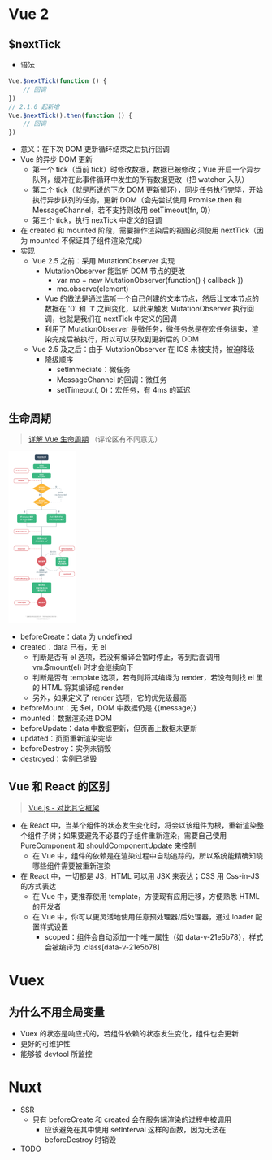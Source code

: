 # Vue 2

## $nextTick

- 语法

```js
Vue.$nextTick(function () {
    // 回调
})
// 2.1.0 起新增
Vue.$nextTick().then(function () {
    // 回调
})
```

- 意义：在下次 DOM 更新循环结束之后执行回调
- Vue 的异步 DOM 更新
  - 第一个 tick（当前 tick）时修改数据，数据已被修改；Vue 开启一个异步队列，缓冲在此事件循环中发生的所有数据更改（把 watcher 入队）
  - 第二个 tick（就是所说的下次 DOM 更新循环），同步任务执行完毕，开始执行异步队列的任务，更新 DOM（会先尝试使用 Promise.then 和 MessageChannel，若不支持则改用 setTimeout(fn, 0)）
  - 第三个 tick，执行 nexTick 中定义的回调
- 在 created 和 mounted 阶段，需要操作渲染后的视图必须使用 nextTick（因为 mounted 不保证其子组件渲染完成）
- 实现
  - Vue 2.5 之前：采用 MutationObserver 实现
    - MutationObserver 能监听 DOM 节点的更改
      - var mo = new MutationObserver(function() { callback })
      - mo.observe(element)
    - Vue 的做法是通过监听一个自己创建的文本节点，然后让文本节点的数据在 '0' 和 '1' 之间变化，以此来触发 MutationObserver 执行回调，也就是我们在 nextTick 中定义的回调
    - 利用了 MutationObserver 是微任务，微任务总是在宏任务结束，渲染完成后被执行，所以可以获取到更新后的 DOM
  - Vue 2.5 及之后：由于 MutationObserver 在 IOS 未被支持，被迫降级
    - 降级顺序
      - setImmediate：微任务
      - MessageChannel 的回调：微任务
      - setTimeout(, 0)：宏任务，有 4ms 的延迟

## 生命周期

> [详解 Vue 生命周期](https://segmentfault.com/a/1190000011381906) （评论区有不同意见）

<img src="./imgs/Vue-生命周期.png" style="zoom: 33%;" />

- beforeCreate：data 为 undefined
- created：data 已有，无 el
  - 判断是否有 el 选项，若没有编译会暂时停止，等到后面调用 vm.$mount(el) 时才会继续向下
  - 判断是否有 template 选项，若有则将其编译为 render，若没有则找 el 里的 HTML 将其编译成 render
  - 另外，如果定义了 render 选项，它的优先级最高
- beforeMount：无 $el，DOM 中数据仍是 {{message}}
- mounted：数据渲染进 DOM
- beforeUpdate：data 中数据更新，但页面上数据未更新
- updated：页面重新渲染完毕
- beforeDestroy：实例未销毁
- destroyed：实例已销毁

## Vue 和 React 的区别

> [Vue.js - 对比其它框架](https://cn.vuejs.org/v2/guide/comparison.html)

- 在 React 中，当某个组件的状态发生变化时，将会以该组件为根，重新渲染整个组件子树；如果要避免不必要的子组件重新渲染，需要自己使用 PureComponent 和 shouldComponentUpdate 来控制
  - 在 Vue 中，组件的依赖是在渲染过程中自动追踪的，所以系统能精确知晓哪些组件需要被重新渲染
- 在 React 中，一切都是 JS，HTML 可以用 JSX 来表达；CSS 用 Css-in-JS 的方式表达
  - 在 Vue 中，更推荐使用 template，方便现有应用迁移，方便熟悉 HTML 的开发者
  - 在 Vue 中，你可以更灵活地使用任意预处理器/后处理器，通过 loader 配置样式设置
    - scoped：组件会自动添加一个唯一属性（如 data-v-21e5b78），样式会被编译为 .class[data-v-21e5b78]

# Vuex

## 为什么不用全局变量

- Vuex 的状态是响应式的，若组件依赖的状态发生变化，组件也会更新
- 更好的可维护性
- 能够被 devtool 所监控

# Nuxt

- SSR
  - 只有 beforeCreate 和 created 会在服务端渲染的过程中被调用
    - 应该避免在其中使用 setInterval 这样的函数，因为无法在 beforeDestroy 时销毁
- TODO

